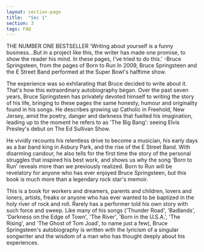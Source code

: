 ```yaml
---
layout: section-page
title:  "Sec 1"
section: 3
tags: FAQ
---
```


THE NUMBER ONE BESTSELLER 'Writing about yourself is a funny business...But in a project like this, the writer has made one promise, to show the reader his mind. In these pages, I've tried to do this.' -Bruce Springsteen, from the pages of Born to Run In 2009, Bruce Springsteen and the E Street Band performed at the Super Bowl's halftime show. 

The experience was so exhilarating that Bruce decided to write about it. That's how this extraordinary autobiography began. Over the past seven years, Bruce Springsteen has privately devoted himself to writing the story of his life, bringing to these pages the same honesty, humour and originality found in his songs. He describes growing up Catholic in Freehold, New Jersey, amid the poetry, danger and darkness that fuelled his imagination, leading up to the moment he refers to as 'The Big Bang': seeing Elvis Presley's debut on The Ed Sullivan Show. 

He vividly recounts his relentless drive to become a musician, his early days as a bar band king in Asbury Park, and the rise of the E Street Band. With disarming candour, he also tells for the first time the story of the personal struggles that inspired his best work, and shows us why the song 'Born to Run' reveals more than we previously realized. Born to Run will be revelatory for anyone who has ever enjoyed Bruce Springsteen, but this book is much more than a legendary rock star's memoir. 

This is a book for workers and dreamers, parents and children, lovers and loners, artists, freaks or anyone who has ever wanted to be baptized in the holy river of rock and roll. Rarely has a performer told his own story with such force and sweep. Like many of his songs ('Thunder Road', 'Badlands', 'Darkness on the Edge of Town', 'The River', 'Born in the U.S.A.', 'The Rising', and 'The Ghost of Tom Joad', to name just a few), Bruce Springsteen's autobiography is written with the lyricism of a singular songwriter and the wisdom of a man who has thought deeply about his experiences.